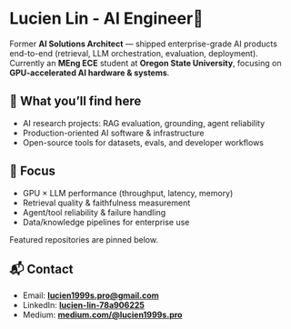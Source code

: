# Lucien Lin - AI Engineer🫡

Former **AI Solutions Architect** — shipped enterprise-grade AI products end-to-end (retrieval, LLM orchestration, evaluation, deployment).  
Currently an **MEng ECE** student at **Oregon State University**, focusing on **GPU-accelerated AI hardware & systems**.

## 🔎 What you’ll find here
- AI research projects: RAG evaluation, grounding, agent reliability
- Production-oriented AI software & infrastructure
- Open-source tools for datasets, evals, and developer workflows

## 🎯 Focus
- GPU × LLM performance (throughput, latency, memory)
- Retrieval quality & faithfulness measurement
- Agent/tool reliability & failure handling
- Data/knowledge pipelines for enterprise use

Featured repositories are pinned below.

## 📬 Contact
- Email: **lucien1999s.pro@gmail.com**
- LinkedIn: **[lucien-lin-78a906225](https://www.linkedin.com/in/lucien-lin-78a906225/)**
- Medium: **[medium.com/@lucien1999s.pro](https://medium.com/@lucien1999s.pro)**
